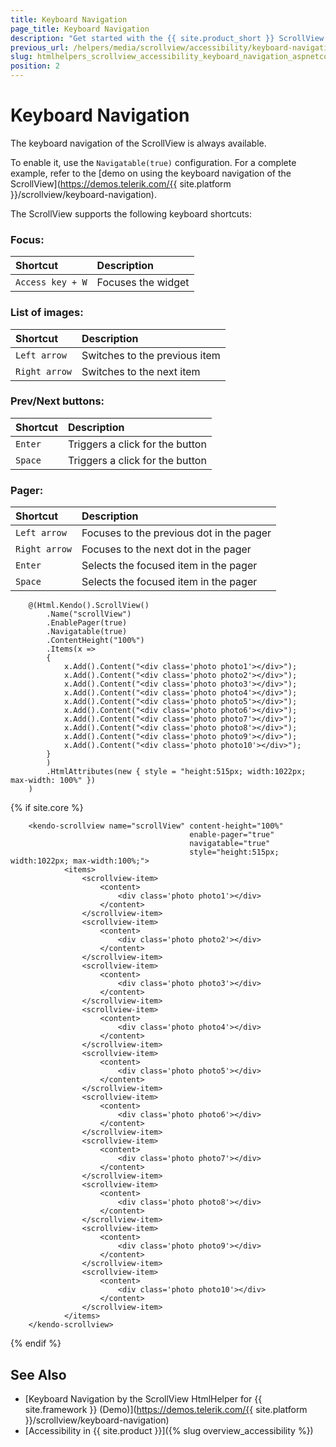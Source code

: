 ```yaml
---
title: Keyboard Navigation
page_title: Keyboard Navigation
description: "Get started with the {{ site.product_short }} ScrollView by Telerik UI and learn about the accessibility support it provides through its keyboard navigation functionality."
previous_url: /helpers/media/scrollview/accessibility/keyboard-navigation
slug: htmlhelpers_scrollview_accessibility_keyboard_navigation_aspnetcore
position: 2
---
```


# Keyboard Navigation

The keyboard navigation of the ScrollView is always available.

To enable it, use the `Navigatable(true)` configuration. For a complete example, refer to the [demo on using the keyboard navigation of the ScrollView](https://demos.telerik.com/{{ site.platform }}/scrollview/keyboard-navigation).

The ScrollView supports the following keyboard shortcuts:

### Focus:

|Shortcut |Description
|:---     |:---
|`Access key + W`  |Focuses the widget


### List of images:

|Shortcut |Description
|:---     |:---
|`Left arrow`  |Switches to the previous item
|`Right arrow`  |Switches to the next item


### Prev/Next buttons:

|Shortcut |Description
|:---     |:---
|`Enter`  |Triggers a click for the button
|`Space`  |Triggers a click for the button


### Pager:

|Shortcut |Description
|:---     |:---
|`Left arrow`  |Focuses to the previous dot in the pager
|`Right arrow`  |Focuses to the next dot in the pager
|`Enter`  |Selects the focused item in the pager
|`Space`  |Selects the focused item in the pager

```HtmlHelper
    @(Html.Kendo().ScrollView()
        .Name("scrollView")
        .EnablePager(true)
        .Navigatable(true)
        .ContentHeight("100%")
        .Items(x =>
        {
            x.Add().Content("<div class='photo photo1'></div>");
            x.Add().Content("<div class='photo photo2'></div>");
            x.Add().Content("<div class='photo photo3'></div>");
            x.Add().Content("<div class='photo photo4'></div>");
            x.Add().Content("<div class='photo photo5'></div>");
            x.Add().Content("<div class='photo photo6'></div>");
            x.Add().Content("<div class='photo photo7'></div>");
            x.Add().Content("<div class='photo photo8'></div>");
            x.Add().Content("<div class='photo photo9'></div>");
            x.Add().Content("<div class='photo photo10'></div>");
        }
        )
        .HtmlAttributes(new { style = "height:515px; width:1022px; max-width: 100%" })
    )
```
{% if site.core %}
```TagHelper
    <kendo-scrollview name="scrollView" content-height="100%"
                                        enable-pager="true" 
                                        navigatable="true"
                                        style="height:515px; width:1022px; max-width:100%;">
            <items>
                <scrollview-item>
                    <content>
                        <div class='photo photo1'></div>
                    </content>
                </scrollview-item>
                <scrollview-item>
                    <content>
                        <div class='photo photo2'></div>
                    </content>
                </scrollview-item>
                <scrollview-item>
                    <content>
                        <div class='photo photo3'></div>
                    </content>
                </scrollview-item>
                <scrollview-item>
                    <content>
                        <div class='photo photo4'></div>
                    </content>
                </scrollview-item>
                <scrollview-item>
                    <content>
                        <div class='photo photo5'></div>
                    </content>
                </scrollview-item>
                <scrollview-item>
                    <content>
                        <div class='photo photo6'></div>
                    </content>
                </scrollview-item>
                <scrollview-item>
                    <content>
                        <div class='photo photo7'></div>
                    </content>
                </scrollview-item>
                <scrollview-item>
                    <content>
                        <div class='photo photo8'></div>
                    </content>
                </scrollview-item>
                <scrollview-item>
                    <content>
                        <div class='photo photo9'></div>
                    </content>
                </scrollview-item>
                <scrollview-item>
                    <content>
                        <div class='photo photo10'></div>
                    </content>
                </scrollview-item>
            </items>
    </kendo-scrollview>
```
{% endif %}

## See Also

* [Keyboard Navigation by the ScrollView HtmlHelper for {{ site.framework }} (Demo)](https://demos.telerik.com/{{ site.platform }}/scrollview/keyboard-navigation)
* [Accessibility in {{ site.product }}]({% slug overview_accessibility %})
